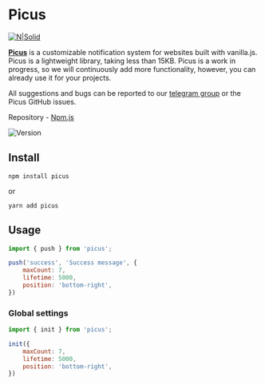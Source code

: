 # Picus

[![N|Solid](https://uncodegem.com/picus/banner.png)](https://uncodegem.com/picus)


[**Picus**](https://uncodegem.com/picus) is a customizable notification system for websites built with vanilla.js. Picus is a lightweight library, taking less than 15KB. Picus is a work in progress, so we will continuously add more functionality, however, you can already use it for your projects.

All suggestions and bugs can be reported to our [telegram group](http://t.me/gem_picus) or the Picus GitHub issues.

Repository - [Npm.js](https://www.npmjs.com/package/picus)

![Version](https://img.shields.io/npm/v/picus)

## Install

```
npm install picus
```
or
```
yarn add picus
```

## Usage
```jsx
import { push } from 'picus';

push('success', 'Success message', {
    maxCount: 7,
    lifetime: 5000,
    position: 'bottom-right',
})
```

### Global settings
```jsx
import { init } from 'picus';

init({
    maxCount: 7,
    lifetime: 5000,
    position: 'bottom-right',
})
```

